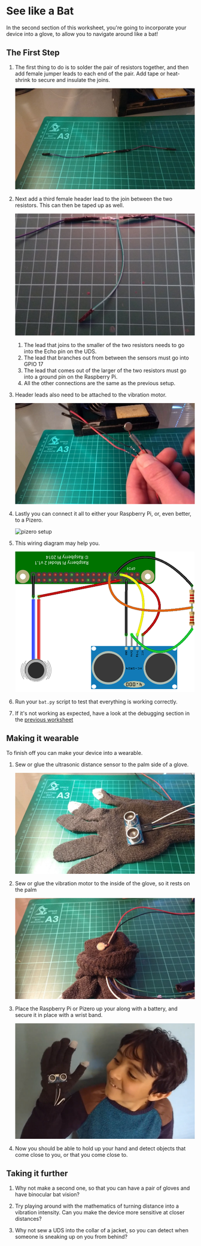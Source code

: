 # See like a Bat

In the second section of this worksheet, you're going to incorporate your device into a glove, to allow you to navigate around like a bat!

## The First Step

1. The first thing to do is to solder the pair of resistors together, and then add female jumper leads to each end of the pair. Add tape or heat-shrink to secure and insulate the joins.

	![joined resistors](images/joined_resistors.jpg)

1. Next add a third female header lead to the join between the two resistors. This can then be taped up as well.

    ![t join](images/t_join.jpg)

	1. The lead that joins to the smaller of the two resistors needs to go into the Echo pin on the UDS.
	1. The lead that branches out from between the sensors must go into GPIO 17
	1. The lead that comes out of the larger of the two resistors must go into a ground pin on the Raspberry Pi.
	1. All the other connections are the same as the previous setup.


1. Header leads also need to be attached to the vibration motor.

    ![vibro with headers](images/vibration_motor_with_jumpers.jpg)

1. Lastly you can connect it all to either your Raspberry Pi, or, even better, to a Pizero.

    ![pizero setup](images/pizero_setup.png)

1. This wiring diagram may help you.

    ![pizero wiring](images/testing-noBB_bb.png)

1. Run your `bat.py` script to test that everything is working correctly.

1. If it's not working as expected, have a look at the debugging section in the [previous worksheet](worksheet.md)

## Making it wearable

To finish off you can make your device into a wearable.

1. Sew or glue the ultrasonic distance sensor to the palm side of a glove.

	![ultra and glove](images/glove_uds.jpg)

1. Sew or glue the vibration motor to the inside of the glove, so it rests on the palm

	![motor and glove](images/glove_motor.jpg)

1. Place the Raspberry Pi or Pizero up your along with a battery, and secure it in place with a wrist band.

	![modelled](images/modelled.png)

1. Now you should be able to hold up your hand and detect objects that come close to you, or that you come close to.

## Taking it further

1. Why not make a second one, so that you can have a pair of gloves and have binocular bat vision?

2. Try playing around with the mathematics of turning distance into a vibration intensity. Can you make the device more sensitive at closer distances?

3. Why not sew a UDS into the collar of a jacket, so you can detect when someone is sneaking up on you from behind?
